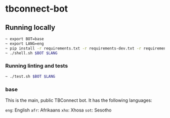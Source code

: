 # tbconnect-bot

## Running locally
```bash
~ export BOT=base
~ export LANG=eng
~ pip install -r requirements.txt -r requirements-dev.txt -r requirements-actions.txt
~ ./shell.sh $BOT $LANG
```

### Running linting and tests
```bash
~ ./test.sh $BOT $LANG
```

### base
This is the main, public TBConnect bot.
It has the following languages:

`eng`: English
`afr`: Afrikaans
`xho`: Xhosa
`sot`: Sesotho
